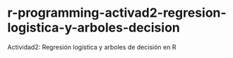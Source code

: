 # r-programming-activad2-regresion-logistica-y-arboles-decision
Actividad2: Regresión logística y arboles de decisión en R 
